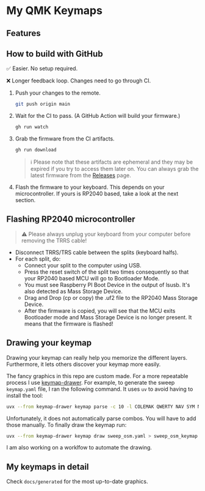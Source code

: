 # My QMK Keymaps

## Features

## How to build with GitHub

✅ Easier. No setup required.

❌ Longer feedback loop. Changes need to go through CI.

1. Push your changes to the remote.

    ```sh
    git push origin main
    ```

2. Wait for the CI to pass. (A GitHub Action will build your firmware.)

    ```sh
    gh run watch
    ```

3. Grab the firmware from the CI artifacts.

    ```sh
    gh run download
    ```

    > ℹ️ Please note that these artifacts are ephemeral and they may be expired if you try to access them later on. You can always grab the latest firmware from the [Releases](https://github.com/mikybars/qmk_userspace/releases) page.

4. Flash the firmware to your keyboard. This depends on your microcontroller. If yours is RP2040 based, take a look at the next section.

## Flashing RP2040 microcontroller

> ⚠️ Please always unplug your keyboard from your computer before removing the TRRS cable!

-   Disconnect TRRS/TRS cable between the splits (keyboard halfs).
-   For each split, do:
    -   Connect your split to the computer using USB.
    -   Press the reset switch of the split two times consequently so that your RP2040 based MCU will go to Bootloader Mode.
    -   You must see Raspberry PI Boot Device in the output of lsusb. It's also detected as Mass Storage Device.
    -   Drag and Drop (cp or copy) the .uf2 file to the RP2040 Mass Storage Device.
    -   After the firmware is copied, you will see that the MCU exits Bootloader mode and Mass Storage Device is no longer present. It means that the firmware is flashed!

## Drawing your keymap

Drawing your keymap can really help you memorize the different layers. Furthermore, it lets others discover your keymap more easily.

The fancy graphics in this repo are custom made. For a more repeatable process I use [keymap-drawer](https://github.com/caksoylar/keymap-drawer).
For example, to generate the sweep `keymap.yaml` file, I ran the following command. It uses `uv` to avoid having to install the tool:

```bash
uvx --from keymap-drawer keymap parse -c 10 -l COLEMAK QWERTY NAV SYM NUM GAME -q keymap.json > sweep_osm.yaml
```

Unfortunately, it does not automatically parse combos. You will have to add those manually. To finally draw the keymap run:

```bash
uvx --from keymap-drawer keymap draw sweep_osm.yaml > sweep_osm_keymap.svg
```

I am also working on a worklfow to automate the drawing.

## My keymaps in detail

Check `docs/generated` for the most up-to-date graphics.
